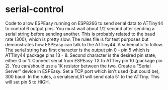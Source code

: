 # serial-control
Code to allow ESPEasy running on ESP8266 to send serial data to ATTiny44 to control 6 output pins.
You must wait about 1/2 second after sending a serial string before sending another.  This is probably 
related to the baud rate (300), which is pretty slow.
The rules file is for test purposes but demonstrates how ESPEasy can talk to the ATTiny44.
A schematic to follow.
The serial string has first character is the output pin 0 - pin 5 which is ATTiny44 package pins 13 - 8.
Second character is the desired pin state, either 0 or 1.
Connect serial from ESPEasy TX to ATTiny pin 10 (package pin 2). You can/should use a 1K resistor between the two.
Create a "Serial Server" device in ESPEasy. Set a TCP port which isn't used (but could be), 300 baud.  In the rules,
a serialsend,51 will send data 51 to the ATTiny. This will set pin 5 to HIGH.
